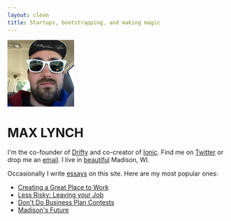 ```yaml
---
layout: clean
title: Startups, bootstrapping, and making magic
---
```



<img src="images/me2.jpg" alt="Me" id="me">

# MAX LYNCH

I'm the co-founder of [Drifty](http://drifty.com/) and co-creator of [Ionic](http://ionicframework.com/). Find me on [Twitter](http://twitter.com/maxlynch) or drop me an [email](mailto:max@drifty.com). I live in [beautiful](http://farm9.staticflickr.com/8293/7561011804_edef96ec64_b.jpg) Madison, WI.

Occasionally I write [essays](/blog) on this site. Here are my most popular ones:
<nav id="most-popular">
  <ul>
    <li><a href="/blog/hiring">Creating a Great Place to Work</a></li>
    <li><a href="/blog/less-risky">Less Risky: Leaving your Job</a></li>
    <li><a href="/blog/business-plan-contests">Don't Do Business Plan Contests</a></li>
    <li><a href="/blog/madison">Madison's Future</a></li>
  </ul>
</nav>
